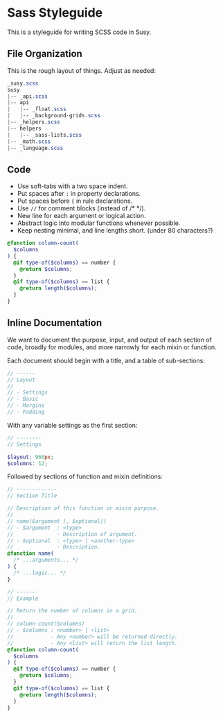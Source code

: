 # Sass Styleguide

This is a styleguide for writing SCSS code in Susy.

## File Organization

This is the rough layout of things. Adjust as needed:


```scss
_susy.scss
susy
|-- _api.scss
|-- api
|   |-- _float.scss
|   |-- _background-grids.scss
|-- _helpers.scss
|-- helpers
|   |-- _sass-lists.scss
|-- _math.scss
|-- _language.scss
```

## Code

- Use soft-tabs with a two space indent.
- Put spaces after `:` in property declarations.
- Put spaces before `{` in rule declarations.
- Use `//` for comment blocks (instead of /* */).
- New line for each argument or logical action.
- Abstract logic into modular functions whenever possible.
- Keep nesting minimal, and line lengths short. (under 80 characters?)

```scss
@function column-count(
  $columns
) {
  @if type-of($columns) == number {
    @return $columns;
  }
  @if type-of($columns) == list {
    @return length($columns);
  }
}
```

## Inline Documentation

We want to document the purpose, input, and output of each section of code,
broadly for modules, and more narrowly for each mixin or function.

Each document should begin with a title, and a table of sub-sections:

```scss
// ------
// Layout
//
// - Settings
// - Basic
// - Margins
// - Padding
```

With any variable settings as the first section:


```scss
// --------
// Settings

$layout: 960px;
$columns: 12;
```

Followed by sections of function and mixin definitions:

```scss
// -------------
// Section Title

// Description of this function or mixin purpose.
//
// name($argument [, $optional])
// - $argument  : <type>
//              - Description of argument.
// - $optional  : <type> | <another-type>
//              - Description.
@function name(
  /* ...arguments... */
) {
  /* ...logic... */
}

// -------
// Example

// Return the number of columns in a grid.
//
// column-count($columns)
// - $columns : <number> | <list>
//            - Any <number> will be returned directly.
//            - Any <list> will return the list length.
@function column-count(
  $columns
) {
  @if type-of($columns) == number {
    @return $columns;
  }
  @if type-of($columns) == list {
    @return length($columns);
  }
}
```
